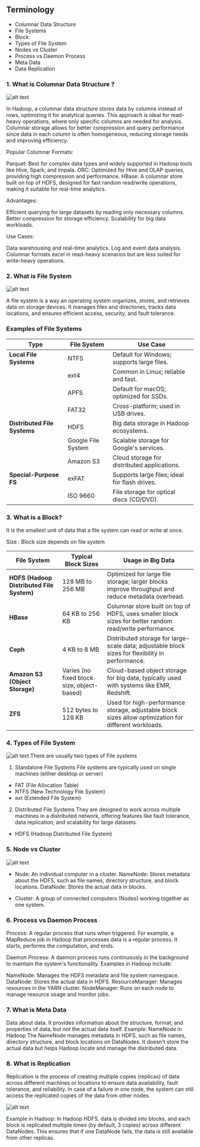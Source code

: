## Terminology
- Columnar Data Structure
- File Systems
- Block
- Types of File System
- Nodes vs Cluster
- Process vs Daemon Process
- Meta Data
- Data Replication

### 1. What is Columnar Data Structure ?

![alt text](Images/ColumnarStructure.png)

In Hadoop, a columnar data structure stores data by columns instead of rows, optimizing it for analytical queries. This approach is ideal for read-heavy operations, where only specific columns are needed for analysis. Columnar storage allows for better compression and query performance since data in each column is often homogeneous, reducing storage needs and improving efficiency.

Popular Columnar Formats:

Parquet: Best for complex data types and widely supported in Hadoop tools like Hive, Spark, and Impala.
ORC: Optimized for Hive and OLAP queries, providing high compression and performance.
HBase: A columnar store built on top of HDFS, designed for fast random read/write operations, making it suitable for real-time analytics.

Advantages:

Efficient querying for large datasets by reading only necessary columns.
Better compression for storage efficiency.
Scalability for big data workloads.

Use Cases:

Data warehousing and real-time analytics.
Log and event data analysis.
Columnar formats excel in read-heavy scenarios but are less suited for write-heavy operations.


### 2. What is File System

![alt text](Images/File%20System.png)

A file system is a way an operating system organizes, stores, and retrieves data on storage devices. It manages files and directories, tracks data locations, and ensures efficient access, security, and fault tolerance.

### Examples of File Systems

| **Type**                | **File System**     | **Use Case**                                   |
|--------------------------|---------------------|-----------------------------------------------|
| **Local File Systems**   | NTFS               | Default for Windows; supports large files.    |
|                          | ext4               | Common in Linux; reliable and fast.           |
|                          | APFS               | Default for macOS; optimized for SSDs.        |
|                          | FAT32              | Cross-platform; used in USB drives.           |
| **Distributed File Systems** | HDFS           | Big data storage in Hadoop ecosystems.        |
|                          | Google File System | Scalable storage for Google's services.       |
|                          | Amazon S3          | Cloud storage for distributed applications.   |
| **Special-Purpose FS**   | exFAT              | Supports large files; ideal for flash drives. |
|                          | ISO 9660           | File storage for optical discs (CD/DVD).      |

### 3. What is a Block?
It is the smallest unit of data that a file system can read or write at once.

Size : Block size depends on file system

| **File System**    | **Typical Block Sizes**  | **Usage in Big Data**                                                                 |
|--------------------|--------------------------|---------------------------------------------------------------------------------------|
| **HDFS (Hadoop Distributed File System)** | 128 MB to 256 MB       | Optimized for large file storage; larger blocks improve throughput and reduce metadata overhead. |
| **HBase**          | 64 KB to 256 KB           | Columnar store built on top of HDFS, uses smaller block sizes for better random read/write performance. |
| **Ceph**           | 4 KB to 8 MB              | Distributed storage for large-scale data; adjustable block sizes for flexibility in performance. |
| **Amazon S3 (Object Storage)** | Varies (no fixed block size, object-based) | Cloud-based object storage for big data, typically used with systems like EMR, Redshift. |
| **ZFS**            | 512 bytes to 128 KB       | Used for high-performance storage, adjustable block sizes allow optimization for different workloads. |

### 4. Types of File System
![alt text](Images/typeofFS.png)
There are usually two types of File systems

1. Standalone File Systems
File systems are typically used on single machines (either desktop or server) 
- FAT (File Allocation Table)
- NTFS (New Technology File System)
- ext (Extended File System)

2. Distributed File Systems
They are designed to work across multiple machines in a distributed network, offering features like fault tolerance, data replication, and scalability for large datasets.
- HDFS (Hadoop Distributed File System)

### 5. Node vs Cluster

![alt text](Images/ClusternNodes.png)

- Node: An individual computer in a cluster.
NameNode: Stores metadata about the HDFS, such as file names, directory structure, and block locations.
DataNode: Stores the actual data in blocks.

- Cluster: A group of connected computers (Nodes) working together as one system.

### 6. Process vs Daemon Process

Process: A regular process that runs when triggered. For example, a MapReduce job in Hadoop that processes data is a regular process. It starts, performs the computation, and ends.

Daemon Process: A daemon process runs continuously in the background to maintain the system's functionality. Examples in Hadoop include:

NameNode: Manages the HDFS metadata and file system namespace.
DataNode: Stores the actual data in HDFS.
ResourceManager: Manages resources in the YARN cluster.
NodeManager: Runs on each node to manage resource usage and monitor jobs.

### 7. What is Meta Data 
Data about data. It provides information about the structure, format, and properties of data, but not the actual data itself.
Example: NameNode in Hadoop
The NameNode manages metadata in HDFS, such as file names, directory structure, and block locations on DataNodes. It doesn't store the actual data but helps Hadoop locate and manage the distributed data.

### 8. What is Replication
Replication is the process of creating multiple copies (replicas) of data across different machines or locations to ensure data availability, fault tolerance, and reliability. In case of a failure in one node, the system can still access the replicated copies of the data from other nodes.

![alt text](Images/Repl.png)

Example in Hadoop:
In Hadoop HDFS, data is divided into blocks, and each block is replicated multiple times (by default, 3 copies) across different DataNodes. This ensures that if one DataNode fails, the data is still available from other replicas.